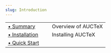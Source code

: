 ```yaml
---
slug: Introduction
---
```


|                                |    |                    |
| :----------------------------- | -- | :----------------- |
| [• Summary](Summary)           |    | Overview of AUCTeX |
| [• Installation](Installation) |    | Installing AUCTeX  |
| [• Quick Start](Quick-Start)   |    |                    |
